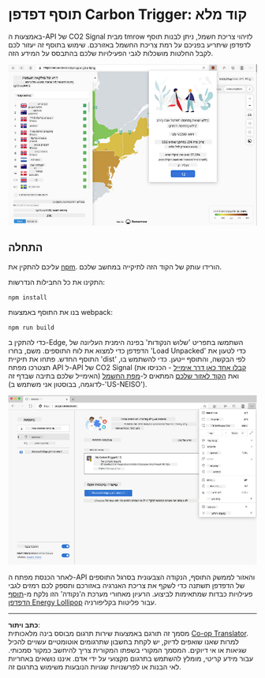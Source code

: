 <!--
CO_OP_TRANSLATOR_METADATA:
{
  "original_hash": "21b364c158c8e4f698de65eeac16c9fe",
  "translation_date": "2025-08-27T20:53:06+00:00",
  "source_file": "5-browser-extension/solution/translation/README.ms.md",
  "language_code": "he"
}
-->
# תוסף דפדפן Carbon Trigger: קוד מלא

באמצעות ה-API של CO2 Signal מבית tmrow לזיהוי צריכת חשמל, ניתן לבנות תוסף לדפדפן שיתריע בפניכם על רמת צריכת החשמל באזורכם. שימוש בתוסף זה יעזור לכם לקבל החלטות מושכלות לגבי הפעילויות שלכם בהתבסס על המידע הזה.

![צילום מסך של תוסף הדפדפן](../../../../../translated_images/extension-screenshot.0e7f5bfa110e92e3875e1bc9405edd45a3d2e02963e48900adb91926a62a5807.he.png)

## התחלה

עליכם להתקין את [npm](https://npmjs.com). הורידו עותק של הקוד הזה לתיקייה במחשב שלכם.

התקינו את כל החבילות הנדרשות:

```
npm install
```

בנו את התוסף באמצעות webpack:

```
npm run build
```

כדי להתקין ב-Edge, השתמשו בתפריט 'שלוש הנקודות' בפינה הימנית העליונה של הדפדפן כדי למצוא את לוח התוספים. משם, בחרו 'Load Unpacked' כדי לטעון את התוסף החדש. פתחו את תיקיית 'dist' לפי הבקשה, והתוסף ייטען. כדי להשתמש בו, תצטרכו מפתח API ל-API של CO2 Signal ([קבלו אחד כאן דרך אימייל](https://www.co2signal.com/) - הכניסו את האימייל שלכם בתיבה שבדף זה) ואת [הקוד לאזור שלכם](http://api.electricitymap.org/v3/zones) המתאים ל-[מפת החשמל](https://www.electricitymap.org/map) (לדוגמה, בבוסטון אני משתמש ב-'US-NEISO').

![התקנה](../../../../../translated_images/install-on-edge.78634f02842c48283726c531998679a6f03a45556b2ee99d8ff231fe41446324.he.png)

לאחר הכנסת מפתח ה-API והאזור לממשק התוסף, הנקודה הצבעונית בסרגל התוספים של הדפדפן תשתנה כדי לשקף את צריכת האנרגיה באזורכם ותספק לכם רמזים לגבי פעילויות כבדות שמתאימות לביצוע. הרעיון מאחורי מערכת ה'נקודה' הזו נלקח מ-[תוסף הדפדפן Energy Lollipop](https://energylollipop.com/) עבור פליטות בקליפורניה.

---

**כתב ויתור**:  
מסמך זה תורגם באמצעות שירות תרגום מבוסס בינה מלאכותית [Co-op Translator](https://github.com/Azure/co-op-translator). למרות שאנו שואפים לדיוק, יש לקחת בחשבון שתרגומים אוטומטיים עשויים להכיל שגיאות או אי דיוקים. המסמך המקורי בשפתו המקורית צריך להיחשב כמקור סמכותי. עבור מידע קריטי, מומלץ להשתמש בתרגום מקצועי על ידי אדם. איננו נושאים באחריות לאי הבנות או לפרשנויות שגויות הנובעות משימוש בתרגום זה.
